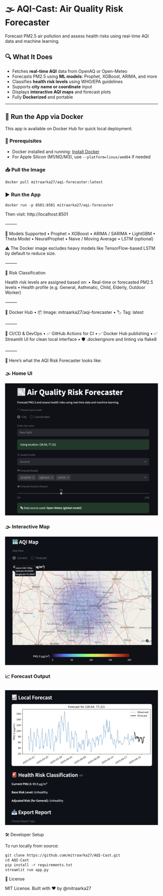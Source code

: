 # 🌫️ AQI-Cast: Air Quality Risk Forecaster

Forecast PM2.5 air pollution and assess health risks using real-time AQI data and machine learning.

## 🔍 What It Does

- Fetches **real-time AQI** data from OpenAQ or Open-Meteo
- Forecasts PM2.5 using **ML models**: Prophet, XGBoost, ARIMA, and more
- Classifies **health risk levels** using WHO/EPA guidelines
- Supports **city name or coordinate** input
- Displays **interactive AQI maps** and forecast plots
- Fully **Dockerized** and portable

---

## 🚀 Run the App via Docker

This app is available on Docker Hub for quick local deployment.

### 🔧 Prerequisites

- Docker installed and running: [Install Docker](https://www.docker.com/products/docker-desktop/)
- For Apple Silicon (M1/M2/M3), use `--platform=linux/amd64` if needed

### 📥 Pull the Image

```bash
docker pull mitraarka27/aqi-forecaster:latest
```

### ▶️ Run the App
```
docker run -p 8501:8501 mitraarka27/aqi-forecaster
```

Then visit: http://localhost:8501

⸻

🧪 Models Supported
	•	Prophet
	•	XGBoost
	•	ARIMA / SARIMA
	•	LightGBM
	•	Theta Model
	•	NeuralProphet
	•	Naive / Moving Average
	•	LSTM (optional)

⚠️ The Docker image excludes heavy models like TensorFlow-based LSTM by default to reduce size.

⸻

🧠 Risk Classification

Health risk levels are assigned based on:
	•	Real-time or forecasted PM2.5 levels
	•	Health profile (e.g. General, Asthmatic, Child, Elderly, Outdoor Worker)

⸻

🐳 Docker Hub
	•	📦 Image: mitraarka27/aqi-forecaster
	•	🏷️ Tag: latest

⸻

👷 CI/CD & DevOps
	•	✅ GitHub Actions for CI
	•	✅ Docker Hub publishing
	•	✅ Streamlit UI for clean local interface
	•	🛡️ .dockerignore and linting via flake8

⸻

📸 Here’s what the AQI Risk Forecaster looks like:

### 🌫️ Home UI
![Home UI](assets/landing_page.png)

### 🌫️ Interactive Map
![Interactive Map](assets/current_map.png)

### 📈 Forecast Output
![Forecast Output](assets/forecast.png)
---

🛠️ Developer Setup

To run locally from source:
```
git clone https://github.com/mitraarka27/AQI-Cast.git
cd AQI-Cast
pip install -r requirements.txt
streamlit run app.py
```

🏁 License

MIT License. Built with ❤️ by @mitraarka27